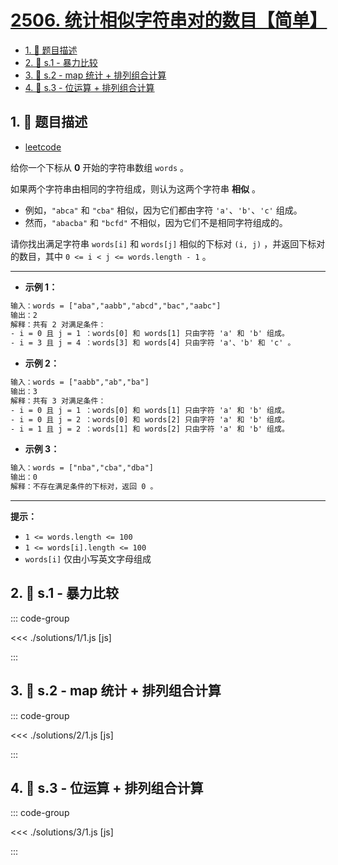 # [2506. 统计相似字符串对的数目【简单】](https://github.com/tnotesjs/TNotes.leetcode/tree/main/notes/2506.%20%E7%BB%9F%E8%AE%A1%E7%9B%B8%E4%BC%BC%E5%AD%97%E7%AC%A6%E4%B8%B2%E5%AF%B9%E7%9A%84%E6%95%B0%E7%9B%AE%E3%80%90%E7%AE%80%E5%8D%95%E3%80%91)

<!-- region:toc -->

- [1. 📝 题目描述](#1--题目描述)
- [2. 🎯 s.1 - 暴力比较](#2--s1---暴力比较)
- [3. 🎯 s.2 - map 统计 + 排列组合计算](#3--s2---map-统计--排列组合计算)
- [4. 🎯 s.3 - 位运算 + 排列组合计算](#4--s3---位运算--排列组合计算)

<!-- endregion:toc -->

## 1. 📝 题目描述

- [leetcode](https://leetcode.cn/problems/count-pairs-of-similar-strings/)

给你一个下标从 **0** 开始的字符串数组 `words` 。

如果两个字符串由相同的字符组成，则认为这两个字符串 **相似** 。

- 例如，`"abca"` 和 `"cba"` 相似，因为它们都由字符 `'a'`、`'b'`、`'c'` 组成。
- 然而，`"abacba"` 和 `"bcfd"` 不相似，因为它们不是相同字符组成的。

请你找出满足字符串 `words[i]` 和 `words[j]` 相似的下标对 `(i, j)` ，并返回下标对的数目，其中 `0 <= i < j <= words.length - 1` 。

---

- **示例 1：**

```txt
输入：words = ["aba","aabb","abcd","bac","aabc"]
输出：2
解释：共有 2 对满足条件：
- i = 0 且 j = 1 ：words[0] 和 words[1] 只由字符 'a' 和 'b' 组成。
- i = 3 且 j = 4 ：words[3] 和 words[4] 只由字符 'a'、'b' 和 'c' 。
```

- **示例 2：**

```txt
输入：words = ["aabb","ab","ba"]
输出：3
解释：共有 3 对满足条件：
- i = 0 且 j = 1 ：words[0] 和 words[1] 只由字符 'a' 和 'b' 组成。
- i = 0 且 j = 2 ：words[0] 和 words[2] 只由字符 'a' 和 'b' 组成。
- i = 1 且 j = 2 ：words[1] 和 words[2] 只由字符 'a' 和 'b' 组成。
```

- **示例 3：**

```txt
输入：words = ["nba","cba","dba"]
输出：0
解释：不存在满足条件的下标对，返回 0 。
```

---

**提示：**

- `1 <= words.length <= 100`
- `1 <= words[i].length <= 100`
- `words[i]` 仅由小写英文字母组成

## 2. 🎯 s.1 - 暴力比较

::: code-group

<<< ./solutions/1/1.js [js]

:::

## 3. 🎯 s.2 - map 统计 + 排列组合计算

::: code-group

<<< ./solutions/2/1.js [js]

:::

## 4. 🎯 s.3 - 位运算 + 排列组合计算

::: code-group

<<< ./solutions/3/1.js [js]

:::
